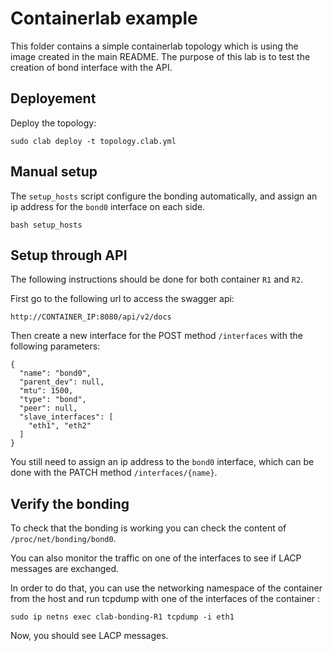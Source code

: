 # Containerlab example

This folder contains a simple containerlab topology which is using the image created in the main README.
The purpose of this lab is to test the creation of bond interface with the API.

## Deployement

Deploy the topology:

```
sudo clab deploy -t topology.clab.yml
```

## Manual setup

The `setup_hosts` script configure the bonding automatically, and assign an ip address for the `bond0` interface on each side.

```
bash setup_hosts
```

## Setup through API

The following instructions should be done for both container `R1` and `R2`.

First go to the following url to access the swagger api:

```
http://CONTAINER_IP:8080/api/v2/docs
```

Then create a new interface for the POST method `/interfaces` with the following parameters:
```
{
  "name": "bond0",
  "parent_dev": null,
  "mtu": 1500,
  "type": "bond",
  "peer": null,
  "slave_interfaces": [
    "eth1", "eth2"
  ]
}
```

You still need to assign an ip address to the `bond0` interface, which can be done with the PATCH method `/interfaces/{name}`.

## Verify the bonding

To check that the bonding is working you can check the content of `/proc/net/bonding/bond0`.

You can also monitor the traffic on one of the interfaces to see if LACP messages are exchanged.

In order to do that, you can use the networking namespace of the container from the host and run tcpdump with one of the interfaces of the container :

```
sudo ip netns exec clab-bonding-R1 tcpdump -i eth1
```

Now, you should see LACP messages.